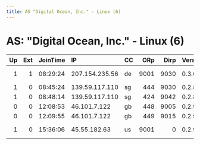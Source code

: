 ```yaml
---
title: AS "Digital Ocean, Inc." - Linux (6)
---
```


# AS: "Digital Ocean, Inc." - Linux (6)

|   Up |   Ext | JoinTime   | IP             | CC   |   ORp |   Dirp | Version   | Contact                      | Nickname        |   eFamMembers |
|-----:|------:|:-----------|:---------------|:-----|------:|-------:|:----------|:-----------------------------|:----------------|--------------:|
|    1 |     1 | 08:29:24   | 207.154.235.56 | de   |  9001 |   9030 | 0.3.0.9   | Random Person &lt;crypto AT  | JPAlpha         |             1 |
|    1 |     0 | 08:45:24   | 139.59.117.110 | sg   |   444 |   9030 | 0.2.8.12  | xinluotainzheng@xl.com       | xinluotianzheng |             1 |
|    1 |     0 | 08:48:14   | 139.59.117.110 | sg   |   424 |   9042 | 0.2.8.12  | xinluotainzheng@xl.com       | xinluotianzheng |             1 |
|    0 |     0 | 12:08:53   | 46.101.7.122   | gb   |   448 |   9005 | 0.2.9.10  | zqh@alibaba.com              | leaderofgod     |             1 |
|    0 |     0 | 12:09:55   | 46.101.7.122   | gb   |   449 |   9015 | 0.2.9.10  | zqh@alibaba.com              | leaderofgodsec  |             1 |
|    1 |     0 | 15:36:06   | 45.55.182.63   | us   |  9001 |      0 | 0.2.9.10  | Martin M. S. Pedersen &lt;tr | Unnamed         |             1 |

